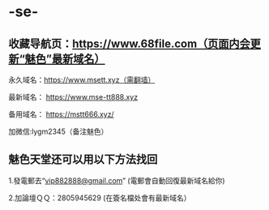 # -se-
收藏导航页：https://www.68file.com（页面内会更新“魅色”最新域名）
-----------------------------------------------------------------

永久域名：https://www.msett.xyz（需翻墙）


最新域名：
https://www.mse-tt888.xyz

备用域名：
https://mstt666.xyz/


加微信:lygm2345（备注魅色）

魅色天堂还可以用以下方法找回
-----------------------------------------------------------------

1.發電郵去“vip882888@gmail.com” (電郵會自動回復最新域名給你)

2.加論壇ＱＱ：2805945629 (在簽名檔处會有最新域名）
